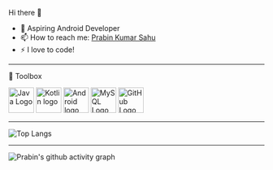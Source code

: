 Hi there 👋

<ul>
  
<li>🌱 Aspiring Android Developer</li>

<li><g-emoji class="g-emoji" alias="mailbox" fallback-src="https://github.githubassets.com/images/icons/emoji/unicode/1f4eb.png">📫</g-emoji> How to reach me: <a href="https://www.linkedin.com/in/prabin-kumar-sahu-01a26a148/" rel="nofollow">Prabin Kumar Sahu</a></li>
<li>⚡ I love to code!</li>
</ul>


---
🧰 Toolbox
 
<img src="https://cdn.vox-cdn.com/thumbor/_AobZZDt_RVStktVR7mUZpBkovc=/0x0:640x427/1200x800/filters:focal(0x0:640x427)/cdn.vox-cdn.com/assets/1087137/java_logo_640.jpg" alt="Java Logo" width="50" height="50"/>       <img src="https://kotlinlang.org/assets/images/open-graph/kotlin_250x250.png" alt="Kotlin logo" width="50" height="50"/>        <img src="https://upload.wikimedia.org/wikipedia/commons/thumb/d/d7/Android_robot.svg/1200px-Android_robot.svg.png" alt="Android logo" width="50" height="50"/>       <img src="https://pbs.twimg.com/profile_images/1255113654049128448/J5Yt92WW.png" alt="MySQL Logo" width="50" height="50"/>       <img src="https://ih1.redbubble.net/image.319955600.0912/st,small,507x507-pad,600x600,f8f8f8.u10.jpg" alt="GitHub Logo" width="50" height="50"/>       

---


![Top Langs](https://github-readme-stats.vercel.app/api/top-langs/?username=prabinkumarsahu28&layout=compact&theme=radical)

---

![Prabin's github activity graph](https://activity-graph.herokuapp.com/graph?username=prabinkumarsahu28&theme=dracula)
